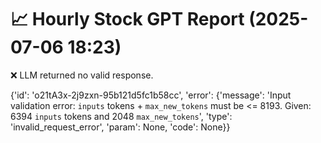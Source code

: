 # 📈 Hourly Stock GPT Report (2025-07-06 18:23)

❌ LLM returned no valid response.

{'id': 'o21tA3x-2j9zxn-95b121d5fc1b58cc', 'error': {'message': 'Input validation error: `inputs` tokens + `max_new_tokens` must be <= 8193. Given: 6394 `inputs` tokens and 2048 `max_new_tokens`', 'type': 'invalid_request_error', 'param': None, 'code': None}}